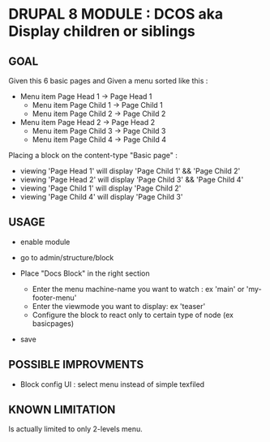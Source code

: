 # DRUPAL 8 MODULE : DCOS aka Display children or siblings 
## GOAL

Given this 6 basic pages and Given a menu sorted like this : 

* Menu item Page Head 1 -> Page Head 1
	* Menu item Page Child 1 -> Page Child 1
	* Menu item Page Child 2 -> Page Child 2
* Menu item Page Head 2 -> Page Head 2
	* Menu item Page Child 3 -> Page Child 3
	* Menu item Page Child 4 -> Page Child 4

Placing a block on the content-type "Basic page" : 
* viewing 'Page Head 1' will display 'Page Child 1' && 'Page Child 2'
* viewing 'Page Head 2' will display 'Page Child 3' && 'Page Child 4'
* viewing 'Page Child 1' will display 'Page Child 2'
* viewing 'Page Child 4' will display 'Page Child 3'

## USAGE

* enable module
* go to admin/structure/block
* Place "Docs Block" in the right section
	* Enter the menu machine-name you want to watch : ex 'main' or 'my-footer-menu'
	* Enter the viewmode you want to display: ex 'teaser'
	* Configure the block to react only to certain type of node (ex basicpages)

* save


## POSSIBLE IMPROVMENTS

* Block config UI : select menu instead of simple texfiled



## KNOWN LIMITATION 

Is actually limited to only 2-levels menu.


